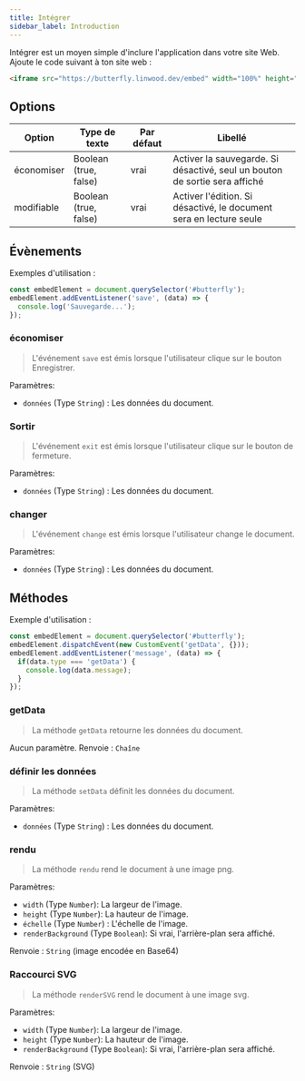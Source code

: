 ```yaml
---
title: Intégrer
sidebar_label: Introduction
---
```


Intégrer est un moyen simple d'inclure l'application dans votre site Web. Ajoute le code suivant à ton site web :

```html
<iframe src="https://butterfly.linwood.dev/embed" width="100%" height="500px" allowtransparency="true"></iframe>
```

## Options

| Option     | Type de texte         | Par défaut | Libellé                                                                    |
| ---------- | --------------------- | ---------- | -------------------------------------------------------------------------- |
| économiser | Boolean (true, false) | vrai       | Activer la sauvegarde. Si désactivé, seul un bouton de sortie sera affiché |
| modifiable | Boolean (true, false) | vrai       | Activer l'édition. Si désactivé, le document sera en lecture seule         |

## Évènements

Exemples d'utilisation :

```javascript
const embedElement = document.querySelector('#butterfly');
embedElement.addEventListener('save', (data) => {
  console.log('Sauvegarde...');
});
```

### économiser

> L'événement `save` est émis lorsque l'utilisateur clique sur le bouton Enregistrer.

Paramètres:

* `données` (Type `String`) : Les données du document.

### Sortir

> L'événement `exit` est émis lorsque l'utilisateur clique sur le bouton de fermeture.

Paramètres:

* `données` (Type `String`) : Les données du document.

### changer

> L'événement `change` est émis lorsque l'utilisateur change le document.

Paramètres:

* `données` (Type `String`) : Les données du document.

## Méthodes

Exemple d'utilisation :

```javascript
const embedElement = document.querySelector('#butterfly');
embedElement.dispatchEvent(new CustomEvent('getData', {}));
embedElement.addEventListener('message', (data) => {
  if(data.type === 'getData') {
    console.log(data.message);
  }
});
```

### getData

> La méthode `getData` retourne les données du document.

Aucun paramètre. Renvoie : `Chaîne`

### définir les données

> La méthode `setData` définit les données du document.

Paramètres:

* `données` (Type `String`) : Les données du document.

### rendu

> La méthode `rendu` rend le document à une image png.

Paramètres:

* `width` (Type `Number`): La largeur de l'image.
* `height` (Type `Number`): La hauteur de l'image.
* `échelle` (Type `Number`) : L'échelle de l'image.
* `renderBackground` (Type `Boolean`): Si vrai, l'arrière-plan sera affiché.

Renvoie : `String` (image encodée en Base64)

### Raccourci SVG

> La méthode `renderSVG` rend le document à une image svg.

Paramètres:

* `width` (Type `Number`): La largeur de l'image.
* `height` (Type `Number`): La hauteur de l'image.
* `renderBackground` (Type `Boolean`): Si vrai, l'arrière-plan sera affiché.

Renvoie : `String` (SVG)
